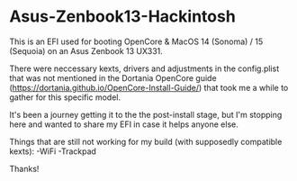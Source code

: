 # Asus-Zenbook13-Hackintosh

This is an EFI used for booting OpenCore &amp; MacOS 14 (Sonoma) / 15 (Sequoia) on an Asus Zenbook 13 UX331.

There were neccessary kexts, drivers and adjustments in the config.plist that was not mentioned in the Dortania OpenCore guide (https://dortania.github.io/OpenCore-Install-Guide/) that took me a while to gather for this specific model.

It's been a journey getting it to the the post-install stage, but I'm stopping here and wanted to share my EFI in case it helps anyone else.


Things that are still not working for my build (with supposedly compatible kexts):
-WiFi
-Trackpad


Thanks!

